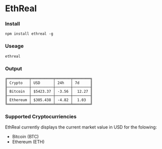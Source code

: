 # EthReal

### Install
```
npm install ethreal -g
```

### Useage
```
ethreal
```

### Output
```
╔══════════╤══════════╤═══════╤════════╗
║ Crypto   │ USD      │ 24h   │ 7d     ║
╟──────────┼──────────┼───────┼────────╢
║ Bitcoin  │ $5423.37 │ -3.56 │  12.27 ║
╟──────────┼──────────┼───────┼────────╢
║ Ethereum │ $305.438 │ -4.82 │  1.03  ║
╚══════════╧══════════╧═══════╧════════╝
```

### Supported Cryptocurriencies

EthReal currently displays the current market value in USD for the folowing:

- Bitcoin (BTC)
- Ethereum (ETH)